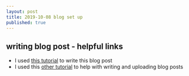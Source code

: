 ```yaml
---
layout: post
title: 2019-10-08 blog set up
published: true
---
```

## writing blog post - helpful links
- I used [this tutorial](https://github.com/adam-p/markdown-here/wiki/Markdown-Cheatsheet#links) to write this blog post
- I used this [other tutorial](https://github.com/swcarpentry/website#setup) to help with writing and uploading blog posts 
